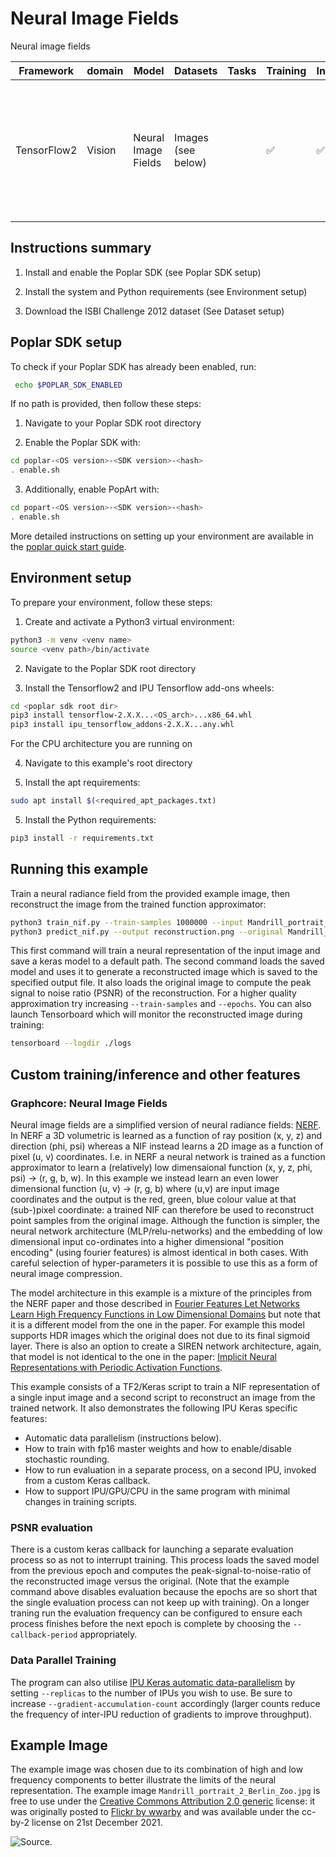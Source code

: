 # Neural Image Fields
Neural image fields

| Framework | domain | Model | Datasets | Tasks| Training| Inference | Reference |
|-------------|-|------|-------|-------|-------|---|---|
| TensorFlow2 | Vision | Neural Image Fields | Images (see below) |  | ✅ | ✅ | [NERF](https://arxiv.org/abs/2003.08934), [Fourier Features Let Networks Learn High Frequency Functions in Low Dimensional Domains](https://arxiv.org/abs/2006.10739) |


## Instructions summary

1. Install and enable the Poplar SDK (see Poplar SDK setup)

2. Install the system and Python requirements (see Environment setup)

3. Download the ISBI Challenge 2012 dataset (See Dataset setup)


## Poplar SDK setup
To check if your Poplar SDK has already been enabled, run:
```bash
 echo $POPLAR_SDK_ENABLED
 ```

If no path is provided, then follow these steps:
1. Navigate to your Poplar SDK root directory

2. Enable the Poplar SDK with:
```bash 
cd poplar-<OS version>-<SDK version>-<hash>
. enable.sh
```

3. Additionally, enable PopArt with:
```bash 
cd popart-<OS version>-<SDK version>-<hash>
. enable.sh
```

More detailed instructions on setting up your environment are available in the [poplar quick start guide](https://docs.graphcore.ai/projects/graphcloud-poplar-quick-start/en/latest/).


## Environment setup
To prepare your environment, follow these steps:

1. Create and activate a Python3 virtual environment:
```bash
python3 -m venv <venv name>
source <venv path>/bin/activate
```

2. Navigate to the Poplar SDK root directory

3. Install the Tensorflow2 and IPU Tensorflow add-ons wheels:
```bash
cd <poplar sdk root dir>
pip3 install tensorflow-2.X.X...<OS_arch>...x86_64.whl
pip3 install ipu_tensorflow_addons-2.X.X...any.whl
```
For the CPU architecture you are running on

4. Navigate to this example's root directory

5. Install the apt requirements:
```bash
sudo apt install $(<required_apt_packages.txt)
```

5. Install the Python requirements:
```bash
pip3 install -r requirements.txt
```

## Running this example
Train a neural radiance field from the provided example image, then reconstruct the image from the trained function approximator:

```bash
python3 train_nif.py --train-samples 1000000 --input Mandrill_portrait_2_Berlin_Zoo.jpg --disable-psnr
python3 predict_nif.py --output reconstruction.png --original Mandrill_portrait_2_Berlin_Zoo.jpg
```

This first command will train a neural representation of the input image and save a keras model to a default path.
The second command loads the saved model and uses it to generate a reconstructed image which is saved to the
specified output file. It also loads the original image to compute the peak signal to noise ratio (PSNR) of the
reconstruction. For a higher quality approximation try increasing `--train-samples` and `--epochs`. You can also
launch Tensorboard which will monitor the reconstructed image during training:
```bash
tensorboard --logdir ./logs
```


##  Custom training/inference and other features

### Graphcore: Neural Image Fields
Neural image fields are a simplified version of neural radiance fields: [NERF](https://arxiv.org/abs/2003.08934).
In NERF a 3D volumetric is learned as a function of ray position (x, y, z) and direction (phi, psi) whereas a NIF
instead learns a 2D image as a function of pixel (u, v) coordinates. I.e. in NERF a neural network is trained as
a function approximator to learn a (relatively) low dimensaional function (x, y, z, phi, psi) -> (r, g, b, w).
In this example we instead learn an even lower dimensional function (u, v) -> (r, g, b) where (u,v) are input
image coordinates and the output is the red, green, blue colour value at that (sub-)pixel coordinate: a trained NIF can
therefore be used to reconstruct point samples from the original image. Although the function is simpler, the
neural network architecture (MLP/relu-networks) and the embedding of low dimensional input co-ordinates into a
higher dimensional "position encoding" (using fourier features) is almost identical in both cases. With careful
selection of hyper-parameters it is possible to use this as a form of neural image compression.

The model architecture in this example is a mixture of the principles from the NERF paper
and those described in [Fourier Features Let Networks Learn High Frequency Functions in Low Dimensional Domains](https://arxiv.org/abs/2006.10739)
but note that it is a different model from the one in the paper. For example this model supports
HDR images which the original does not due to its final sigmoid layer. There is also an option to
create a SIREN network architecture, again, that model is not identical to the one in the paper:
[Implicit Neural Representations with Periodic Activation Functions](https://arxiv.org/abs/2006.09661).

This example consists of a TF2/Keras script to train a NIF representation of a single input image and a second script
to reconstruct an image from the trained network. It also demonstrates the following IPU Keras specific features:
- Automatic data parallelism (instructions below).
- How to train with fp16 master weights and how to enable/disable stochastic rounding.
- How to run evaluation in a separate process, on a second IPU, invoked from a custom Keras callback.
- How to support IPU/GPU/CPU in the same program with minimal changes in training scripts.

### PSNR evaluation

There is a custom keras callback for launching a separate evaluation process so as not to interrupt training.
This process loads the saved model from the previous epoch and computes the peak-signal-to-noise-ratio of the
reconstructed image versus the original. (Note that the example command above disables evaluation because the
epochs are so short that the single evaluation process can not keep up with training). On a longer traning run
the evaluation frequency can be configured to ensure each process finishes before the next epoch is complete by
choosing the `--callback-period` appropriately.

### Data Parallel Training

The program can also utilise 
[IPU Keras automatic data-parallelism](https://docs.graphcore.ai/projects/tensorflow-user-guide/en/latest/tensorflow/keras_tf2.html#automatic-data-parallelism)
by setting `--replicas` to the number of IPUs you wish to use. Be sure to increase `--gradient-accumulation-count` accordingly (larger counts reduce the
frequency of inter-IPU reduction of gradients to improve throughput).

## Example Image

The example image was chosen due to its combination of high and low frequency components to better illustrate the limits of the neural representation. The example image
`Mandrill_portrait_2_Berlin_Zoo.jpg` is free to use under the [Creative Commons Attribution 2.0 generic](https://creativecommons.org/licenses/by/2.0/deed.en)
license: it was originally posted to [Flickr by wwarby](https://flickr.com/photos/26782864@N00/47036477821) and
was available under the cc-by-2 license on 21st December 2021.

![Source](https://upload.wikimedia.org/wikipedia/commons/b/be/Mandrill_portrait_%282%29%2C_Berlin_Zoo.jpg).
